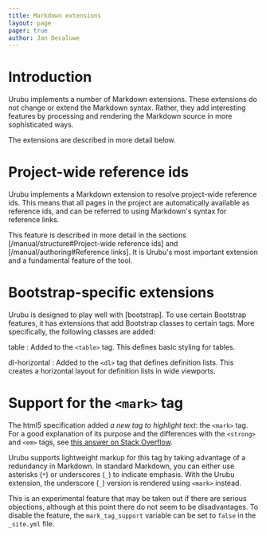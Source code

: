 ```yaml
---
title: Markdown extensions
layout: page 
pager: true
author: Jan Decaluwe
---
```


Introduction
============

Urubu implements a number of Markdown extensions. These extensions do not
change or extend the Markdown syntax. Rather, they add interesting features by
processing and rendering the Markdown source in more sophisticated ways. 

The extensions are described in more detail below.

Project-wide reference ids
==========================

Urubu implements a Markdown extension to resolve project-wide reference ids.
This means that all pages in the project are automatically available as
reference ids, and can be referred to using Markdown's syntax for reference
links.

This feature is described in more detail in the sections
[/manual/structure#Project-wide reference ids] and [/manual/authoring#Reference
links]. It is Urubu's most important extension and a fundamental feature of the
tool.

Bootstrap-specific extensions
=============================

Urubu is designed to play well with [bootstrap].  To use certain Bootstrap
features, it has extensions that add Bootstrap classes to certain tags.
More specifically, the following classes are added:

table
:   Added to the `<table>` tag. This defines basic styling for tables.

dl-horizontal
:   Added to the `<dl>` tag that defines definition lists. This creates 
a horizontal layout for definition lists in wide viewports.

Support for the `<mark>` tag
============================

The html5 specification added _a new tag to highlight text_: the `<mark>`
tag. For a good explanation of its purpose and the differences with the
`<strong>` and `<em>` tags, see [this answer on Stack Overflow][mark]. 

[mark]: http://stackoverflow.com/a/14741437

Urubu supports lightweight markup for this tag by taking advantage of a
redundancy in Markdown. In standard Markdown, you can either use asterisks
(`*`) or underscores (`_`) to indicate emphasis. With the Urubu extension, the
underscore (`_`) version is rendered using `<mark>` instead.

This is an experimental feature that may be taken out if there are
serious objections, although at this point there do not seem to be
disadvantages. To disable the feature, the `mark_tag_support` variable
can be set to `false` in the `_site.yml` file. 

